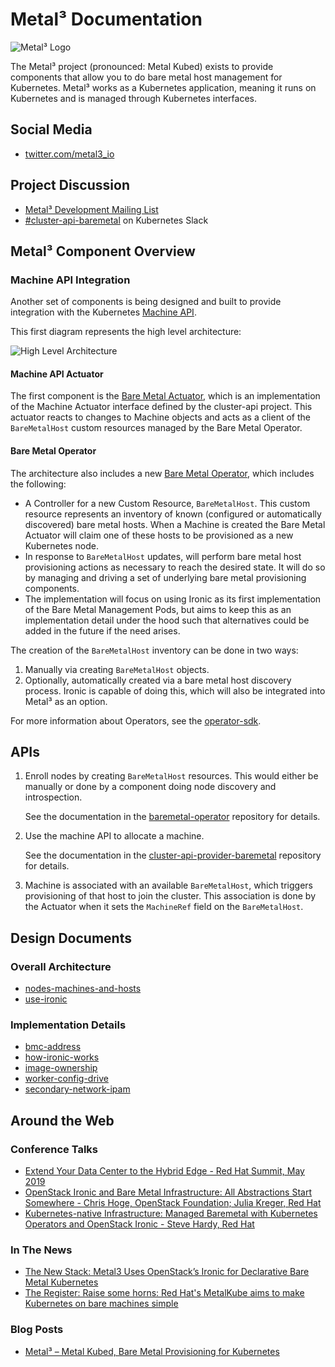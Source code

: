 # Metal³ Documentation

![Metal³ Logo](images/metal3.png)

The Metal³ project (pronounced: Metal Kubed) exists to provide components that
allow you to do bare metal host management for Kubernetes.  Metal³ works as a
Kubernetes application, meaning it runs on Kubernetes and is managed through
Kubernetes interfaces.

## Social Media

* [twitter.com/metal3_io](https://twitter.com/metal3_io)

## Project Discussion

* [Metal³ Development Mailing List](https://groups.google.com/forum/#!forum/metal3-dev)
* [#cluster-api-baremetal](https://kubernetes.slack.com/messages/CHD49TLE7) on Kubernetes Slack

## Metal³ Component Overview

### Machine API Integration

Another set of components is being designed and built to provide integration
with the Kubernetes [Machine
API](https://github.com/kubernetes-sigs/cluster-api).

This first diagram represents the high level architecture:

![High Level Architecture](images/high-level-arch.png)

#### Machine API Actuator

The first component is the [Bare Metal
Actuator](https://github.com/metal3-io/cluster-api-provider-baremetal), which
is an implementation of the Machine Actuator interface defined by the
cluster-api project.  This actuator reacts to changes to Machine objects and
acts as a client of the `BareMetalHost` custom resources managed by the Bare
Metal Operator.

#### Bare Metal Operator

The architecture also includes a new [Bare Metal
Operator](https://github.com/metal3-io/baremetal-operator), which includes the
following:

* A Controller for a new Custom Resource, `BareMetalHost`.  This custom resource
  represents an inventory of known (configured or automatically discovered)
  bare metal hosts.  When a Machine is created the Bare Metal Actuator will
  claim one of these hosts to be provisioned as a new Kubernetes node.
* In response to `BareMetalHost` updates, will perform bare metal host
  provisioning actions as necessary to reach the desired state.  It will do so
  by managing and driving a set of underlying bare metal provisioning
  components.
* The implementation will focus on using Ironic as its first implementation of
  the Bare Metal Management Pods, but aims to keep this as an implementation
  detail under the hood such that alternatives could be added in the future if
  the need arises.

The creation of the `BareMetalHost` inventory can be done in two ways:

1. Manually via creating `BareMetalHost` objects.
2. Optionally, automatically created via a bare metal host discovery process.
   Ironic is capable of doing this, which will also be integrated into
   Metal³ as an option.

For more information about Operators, see the
[operator-sdk](https://github.com/operator-framework/operator-sdk).

## APIs

1. Enroll nodes by creating `BareMetalHost` resources.  This would either be
   manually or done by a component doing node discovery and introspection.

   See the documentation in the
   [baremetal-operator](https://github.com/metal3-io/baremetal-operator/blob/master/docs/api.md) repository for details.

2. Use the machine API to allocate a machine.

   See the documentation in the
   [cluster-api-provider-baremetal](https://github.com/metal3-io/cluster-api-provider-baremetal/blob/master/docs/api.md)
   repository for details.

3. Machine is associated with an available `BareMetalHost`, which triggers
   provisioning of that host to join the cluster.  This association is done by
   the Actuator when it sets the `MachineRef` field on the `BareMetalHost`.

## Design Documents

### Overall Architecture

- [nodes-machines-and-hosts](design/nodes-machines-and-hosts.md)
- [use-ironic](design/use-ironic.md)

### Implementation Details

- [bmc-address](design/bmc-address.md)
- [how-ironic-works](design/how-ironic-works.md)
- [image-ownership](design/image-ownership.md)
- [worker-config-drive](design/worker-config-drive.md)
- [secondary-network-ipam](design/secondary-network-ipam.md)

## Around the Web

### Conference Talks

- [Extend Your Data Center to the Hybrid Edge - Red Hat Summit, May 2019](https://www.pscp.tv/RedHatOfficial/1vAGRWYPjngJl?t=1h27m51s)
- [OpenStack Ironic and Bare Metal Infrastructure: All Abstractions Start Somewhere - Chris Hoge, OpenStack Foundation; Julia Kreger, Red Hat](https://www.openstack.org/summit/denver-2019/summit-schedule/events/23779/openstack-ironic-and-bare-metal-infrastructure-all-abstractions-start-somewhere)
- [Kubernetes-native Infrastructure: Managed Baremetal with Kubernetes Operators and OpenStack Ironic - Steve Hardy, Red Hat](https://sched.co/KMyE)

### In The News

- [The New Stack: Metal3 Uses OpenStack’s Ironic for Declarative Bare Metal Kubernetes](https://thenewstack.io/metal3-uses-openstacks-ironic-for-declarative-bare-metal-kubernetes/)
- [The Register: Raise some horns: Red Hat's MetalKube aims to make Kubernetes on bare machines simple](https://www.theregister.co.uk/2019/04/05/red_hat_metalkubel/)

### Blog Posts

- [Metal³ – Metal Kubed, Bare Metal Provisioning for Kubernetes](https://blog.russellbryant.net/2019/04/30/metal%C2%B3-metal-kubed-bare-metal-provisioning-for-kubernetes/)
